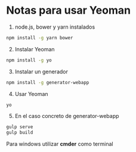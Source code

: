 # Notas para usar Yeoman

1. node.js, bower y yarn instalados
```bash
npm install -g yarn bower
```
2. Instalar Yeoman
```bash
npm install -g yo
```
3. Instalar un generador
```bash
npm install -g generator-webapp
```
4. Usar Yeoman
```bash
yo
```
5. En el caso concreto de generator-webapp
```bash
gulp serve
gulp build
```

Para windows utilizar **cmder** como terminal
